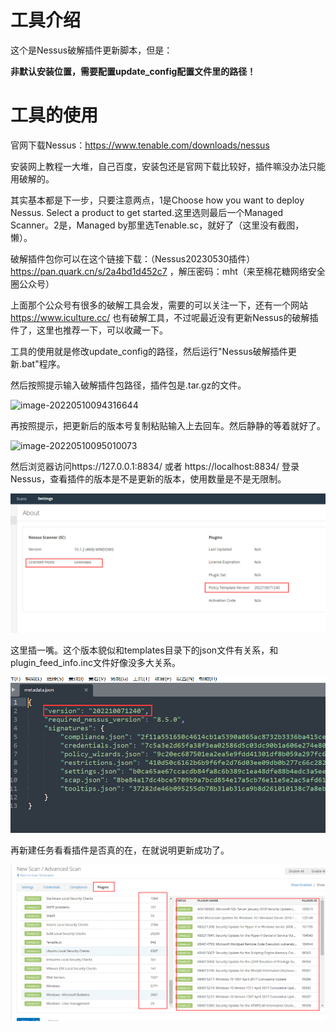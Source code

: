 # 工具介绍

这个是Nessus破解插件更新脚本，但是：

__非默认安装位置，需要配置update_config配置文件里的路径！__

# 工具的使用

官网下载Nessus：https://www.tenable.com/downloads/nessus

安装网上教程一大堆，自己百度，安装包还是官网下载比较好，插件嘛没办法只能用破解的。

其实基本都是下一步，只要注意两点，1是Choose how you want to deploy Nessus. Select a product to get started.这里选则最后一个Managed Scanner。2是，Managed by那里选Tenable.sc，就好了（这里没有截图，懒）。

破解插件包你可以在这个链接下载：（Nessus20230530插件）https://pan.quark.cn/s/2a4bd1d452c7 ，解压密码：mht（来至棉花糖网络安全圈公众号）

上面那个公众号有很多的破解工具会发，需要的可以关注一下，还有一个网站 https://www.iculture.cc/ 也有破解工具，不过呢最近没有更新Nessus的破解插件了，这里也推荐一下，可以收藏一下。

工具的使用就是修改update_config的路径，然后运行"Nessus破解插件更新.bat"程序。

然后按照提示输入破解插件包路径，插件包是.tar.gz的文件。

![image-20220510094316644](images/image-20220510094316644.png)

再按照提示，把更新后的版本号复制粘贴输入上去回车。然后静静的等着就好了。

![image-20220510095010073](images/image-20220510095010073.png)

然后浏览器访问https://127.0.0.1:8834/ 或者 https://localhost:8834/ 登录Nessus，查看插件的版本是不是更新的版本，使用数量是不是无限制。

![1667444300183](images/1667444300183.png)

这里插一嘴。这个版本貌似和templates目录下的json文件有关系，和plugin_feed_info.inc文件好像没多大关系。

![1667444406314](images/1667444406314.png)

再新建任务看看插件是否真的在，在就说明更新成功了。

![1667444348160](images/1667444348160.png)
